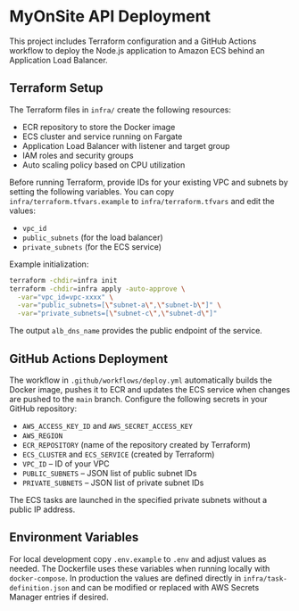 # MyOnSite API Deployment

This project includes Terraform configuration and a GitHub Actions workflow to deploy the Node.js application to Amazon ECS behind an Application Load Balancer.

## Terraform Setup

The Terraform files in `infra/` create the following resources:

- ECR repository to store the Docker image
- ECS cluster and service running on Fargate
- Application Load Balancer with listener and target group
- IAM roles and security groups
- Auto scaling policy based on CPU utilization

Before running Terraform, provide IDs for your existing VPC and subnets by setting the following variables. You can copy `infra/terraform.tfvars.example` to `infra/terraform.tfvars` and edit the values:

- `vpc_id`
- `public_subnets` (for the load balancer)
- `private_subnets` (for the ECS service)

Example initialization:

```bash
terraform -chdir=infra init
terraform -chdir=infra apply -auto-approve \
  -var="vpc_id=vpc-xxxx" \
  -var="public_subnets=[\"subnet-a\",\"subnet-b\"]" \
  -var="private_subnets=[\"subnet-c\",\"subnet-d\"]"
```

The output `alb_dns_name` provides the public endpoint of the service.

## GitHub Actions Deployment

The workflow in `.github/workflows/deploy.yml` automatically builds the Docker image, pushes it to ECR and updates the ECS service when changes are pushed to the `main` branch. Configure the following secrets in your GitHub repository:

- `AWS_ACCESS_KEY_ID` and `AWS_SECRET_ACCESS_KEY`
- `AWS_REGION`
- `ECR_REPOSITORY` (name of the repository created by Terraform)
- `ECS_CLUSTER` and `ECS_SERVICE` (created by Terraform)
- `VPC_ID` – ID of your VPC
- `PUBLIC_SUBNETS` – JSON list of public subnet IDs
- `PRIVATE_SUBNETS` – JSON list of private subnet IDs

The ECS tasks are launched in the specified private subnets without a public IP address.

## Environment Variables

For local development copy `.env.example` to `.env` and adjust values as needed. The Dockerfile uses these variables when running locally with `docker-compose`. In production the values are defined directly in `infra/task-definition.json` and can be modified or replaced with AWS Secrets Manager entries if desired.

